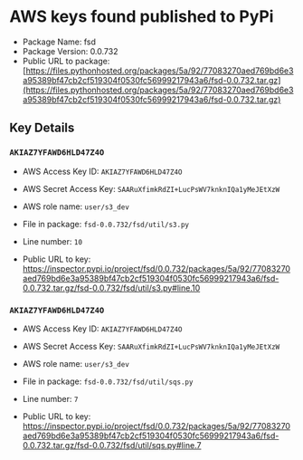 # AWS keys found published to PyPi

* Package Name: fsd
* Package Version: 0.0.732
* Public URL to package: [https://files.pythonhosted.org/packages/5a/92/77083270aed769bd6e3a95389bf47cb2cf519304f0530fc56999217943a6/fsd-0.0.732.tar.gz](https://files.pythonhosted.org/packages/5a/92/77083270aed769bd6e3a95389bf47cb2cf519304f0530fc56999217943a6/fsd-0.0.732.tar.gz)

## Key Details

### `AKIAZ7YFAWD6HLD47Z4O`

* AWS Access Key ID: `AKIAZ7YFAWD6HLD47Z4O`
* AWS Secret Access Key: `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` 
* AWS role name: `user/s3_dev`
* File in package: `fsd-0.0.732/fsd/util/s3.py`
* Line number: `10`

* Public URL to key: https://inspector.pypi.io/project/fsd/0.0.732/packages/5a/92/77083270aed769bd6e3a95389bf47cb2cf519304f0530fc56999217943a6/fsd-0.0.732.tar.gz/fsd-0.0.732/fsd/util/s3.py#line.10



### `AKIAZ7YFAWD6HLD47Z4O`

* AWS Access Key ID: `AKIAZ7YFAWD6HLD47Z4O`
* AWS Secret Access Key: `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` 
* AWS role name: `user/s3_dev`
* File in package: `fsd-0.0.732/fsd/util/sqs.py`
* Line number: `7`

* Public URL to key: https://inspector.pypi.io/project/fsd/0.0.732/packages/5a/92/77083270aed769bd6e3a95389bf47cb2cf519304f0530fc56999217943a6/fsd-0.0.732.tar.gz/fsd-0.0.732/fsd/util/sqs.py#line.7


